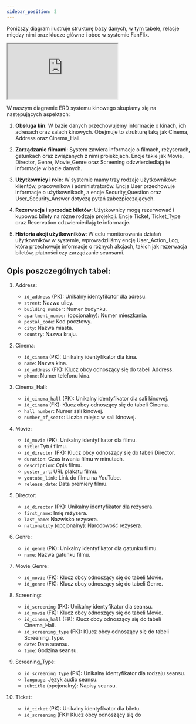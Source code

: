 ```yaml
---
sidebar_position: 2
---
```


Poniższy diagram ilustruje strukturę bazy danych, w tym tabele, relacje między nimi oraz klucze główne i obce w systemie FanFlix.

<div style={{
  textAlign: 'center',
  position: 'relative',
  overflow: 'hidden',
  paddingTop: '56.25%',
}}>
  <iframe style={{
    position: 'absolute',
    top: 0,
    left: 0,
    width: '100%',
    height: '100%',
    border: 'none',
  }} src='https://dbdiagram.io/embed/6440e29a6b31947051e6403f'>
  </iframe>
</div>

W naszym diagramie ERD systemu kinowego skupiamy się na następujących aspektach:

1. <b>Obsługa kin</b>: W bazie danych przechowujemy informacje o kinach, ich adresach oraz salach kinowych. Obejmuje to strukturę taką jak Cinema, Address oraz Cinema_Hall.

2. <b>Zarządzanie filmami</b>: System zawiera informacje o filmach, reżyserach, gatunkach oraz związanych z nimi proiekcjach. Encje takie jak Movie, Director, Genre, Movie_Genre oraz Screening odzwierciedlają te informacje w bazie danych.

3. <b>Użytkownicy i role</b>: W systemie mamy trzy rodzaje użytkowników: klientów, pracowników i administratorów. Encja User przechowuje informacje o użytkownikach, a encje Security_Question oraz User_Security_Answer dotyczą pytań zabezpieczających.

4. <b>Rezerwacja i sprzedaż biletów</b>: Użytkownicy mogą rezerwować i kupować bilety na różne rodzaje projekcji. Encje Ticket, Ticket_Type oraz Reservation odzwierciedlają te informacje.

5. <b>Historia akcji użytkowników</b>: W celu monitorowania działań użytkowników w systemie, wprowadziliśmy encję User_Action_Log, która przechowuje informacje o różnych akcjach, takich jak rezerwacja biletów, płatności czy zarządzanie seansami.

## Opis poszczególnych tabel:

1. Address:

   * ``id_address`` (PK): Unikalny identyfikator dla adresu.
   * ``street``: Nazwa ulicy.
   * ``building_number``: Numer budynku.
   * ``apartment_number`` (opcjonalny): Numer mieszkania.
   * ``postal_code``: Kod pocztowy.
   * ``city``: Nazwa miasta.
   * ``country``: Nazwa kraju.
2. Cinema:

   * ``id_cinema`` (PK): Unikalny identyfikator dla kina.
   * ``name``: Nazwa kina.
   * ``id_address`` (FK): Klucz obcy odnoszący się do tabeli Address.
   * ``phone``: Numer telefonu kina.
3. Cinema_Hall:

   * ``id_cinema_hall`` (PK): Unikalny identyfikator dla sali kinowej.
   * ``id_cinema`` (FK): Klucz obcy odnoszący się do tabeli Cinema.
   * ``hall_number``: Numer sali kinowej.
   * ``number_of_seats``: Liczba miejsc w sali kinowej.
4. Movie:

   * ``id_movie`` (PK): Unikalny identyfikator dla filmu.
   * ``title``: Tytuł filmu.
   * ``id_director`` (FK): Klucz obcy odnoszący się do tabeli Director.
   * ``duration``: Czas trwania filmu w minutach.
   * ``description``: Opis filmu.
   * ``poster_url``: URL plakatu filmu.
   * ``youtube_link``: Link do filmu na YouTube.
   * ``release_date``: Data premiery filmu.
5. Director:

   * ``id_director`` (PK): Unikalny identyfikator dla reżysera.
   * ``first_name``: Imię reżysera.
   * ``last_name``: Nazwisko reżysera.
   * ``nationality`` (opcjonalny): Narodowość reżysera.
6. Genre:

   * ``id_genre`` (PK): Unikalny identyfikator dla gatunku filmu.
   * ``name``: Nazwa gatunku filmu.
7. Movie_Genre:

   * ``id_movie`` (FK): Klucz obcy odnoszący się do tabeli Movie.
   * ``id_genre`` (FK): Klucz obcy odnoszący się do tabeli Genre.
8. Screening:

   * ``id_screening`` (PK): Unikalny identyfikator dla seansu.
   * ``id_movie`` (FK): Klucz obcy odnoszący się do tabeli Movie.
   * ``id_cinema_hall`` (FK): Klucz obcy odnoszący się do tabeli Cinema_Hall.
   * ``id_screening_type`` (FK): Klucz obcy odnoszący się do tabeli Screening_Type.
   * ``date``: Data seansu.
   * ``time``: Godzina seansu.
9. Screening_Type:

   * ``id_screening_type`` (PK): Unikalny identyfikator dla rodzaju seansu.
   * ``language``: Język audio seansu.
   * ``subtitle`` (opcjonalny): Napisy seansu.
10. Ticket:

     * ``id_ticket`` (PK): Unikalny identyfikator dla biletu.
     * ``id_screening`` (FK): Klucz obcy odnoszący się do